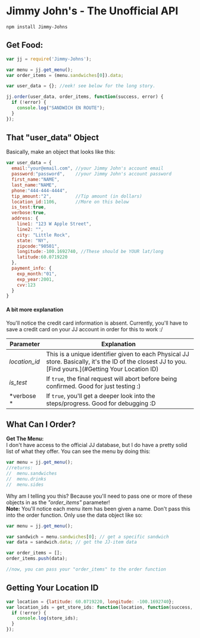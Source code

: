 
# Jimmy John's - The Unofficial API

```
npm install Jimmy-Johns
```

## Get Food:

```js
var jj = require('Jimmy-Johns');

var menu = jj.get_menu();
var order_items = (menu.sandwiches[0]).data;

var user_data = {}; //eek! see below for the long story.

jj.order(user_data, order_items, function(success, error) {
  if (!error) {
    console.log("SANDWICH EN ROUTE");
  }
});
```

## That "user_data" Object
Basically, make an object that looks like this:
```js
var user_data = {
  email:"your@email.com", //your Jimmy John's account email
  password:"password",    //your Jimmy John's account password
  first_name:"NAME",
  last_name:"NAME",
  phone:"444-444-4444",
  tip_amount:"2",         //Tip amount (in dollars)
  location_id:1106,       //More on this below
  is_test:true,
  verbose:true,
  address: {
    line1: "123 W Apple Street",
    line2: "",
    city: "Little Rock",
    state: "NY",
    zipcode:"90501",
    longitude:-100.1692740, //These should be YOUR lat/long
    latitude:60.0719220
  },
  payment_info: {
    exp_month:"01",
    exp_year:2001,
    cvv:123
  }
}
```

#### A bit more explanation
You'll notice the credit card information is absent. Currently, you'll have to save a credit card on your JJ account in order for this to work :/

| Parameter       | Explanation                                                        |
| -------------   |--------------------------------------                             |
| *location_id*   | This is a unique identifier given to each Physical JJ store. Basically, it's the ID of the closest JJ to you. [Find yours.](#Getting Your Location ID) |
| *is_test*       | If ```true```, the final request will abort before being confirmed. Good for just testing :)    |
| *verbose *      | If ```true```, you'll get a deeper look into the steps/progress. Good for debugging :D           |


## What Can I Order?
**Get The Menu:**  
I don't have access to the official JJ database, but I do have a pretty solid list of what they offer. You can see the menu by doing this:
```js
var menu = jj.get_menu();
//returns:
//  menu.sandwiches
//  menu.drinks
//  menu.sides
```
Why am I telling you this? Because you'll need to pass one or more of these objects in as the *"order_items"* parameter!  
**Note:** You'll notice each menu item has been given a name. Don't pass this into the order function. Only use the data object like so:
```js
var menu = jj.get_menu();

var sandwich = menu.sandwiches[0]; // get a specific sandwich
var data = sandwich.data; // get the JJ-item data

var order_items = [];
order_items.push(data);

//now, you can pass your "order_items" to the order function
```




## Getting Your Location ID
```js
var location = {latitude: 60.0719220, longitude: -100.1692740};
var location_ids = get_store_ids: function(location, function(success, error, store_ids){
  if (!error) {
    console.log(store_ids);
  }
});
```
